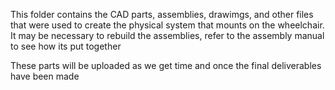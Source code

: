 This folder contains the CAD parts, assemblies, drawimgs, and other files that were used to create the physical system that mounts on the wheelchair.
It may be necessary to rebuild the assemblies, refer to the assembly manual to see how its put together

These parts will be uploaded as we get time and once the final deliverables have been made
